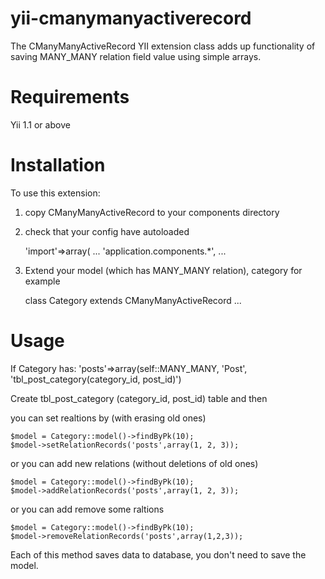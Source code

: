 yii-cmanymanyactiverecord
=========================

The CManyManyActiveRecord YII extension class adds up functionality of saving MANY_MANY relation field value using simple arrays.

Requirements 
=========================

Yii 1.1 or above

Installation
========================= 

To use this extension:

1) copy CManyManyActiveRecord to your components directory

2) check that your config have autoloaded

	'import'=>array(
		...
		'application.components.*',
		...
		
3) Extend your model (which has MANY_MANY relation), category for example

	class Category extends CManyManyActiveRecord
	...

Usage
=========================

If Category has: 'posts'=>array(self::MANY_MANY, 'Post', 'tbl_post_category(category_id, post_id)')

Create tbl_post_category (category_id, post_id) table and then

you can set realtions by (with erasing old ones)

	$model = Category::model()->findByPk(10);
	$model->setRelationRecords('posts',array(1, 2, 3));

or you can add new relations (without deletions of old ones)

	$model = Category::model()->findByPk(10);
	$model->addRelationRecords('posts',array(1, 2, 3));

or you can add remove some raltions

	$model = Category::model()->findByPk(10);
	$model->removeRelationRecords('posts',array(1,2,3));

Each of this method saves data to database, you don't need to save the model.